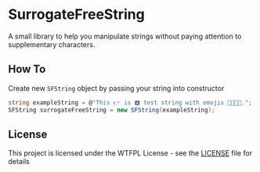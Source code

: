 # SurrogateFreeString

A small library to help you manipulate strings without paying attention to supplementary characters.

## How To

Create new `SFString` object by passing your string into constructor

```c#
string exampleString = @"This 👉 is 🅰 test string with emojis 👨‍👩‍👧‍👧.";
SFString surrogateFreeString = new SFString(exampleString);
```

## License

This project is licensed under the WTFPL License - see the [LICENSE](LICENSE) file for details
